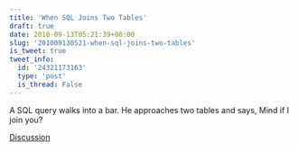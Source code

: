 ```yaml
---
title: 'When SQL Joins Two Tables'
draft: true
date: 2010-09-13T05:21:39+00:00
slug: '201009130521-when-sql-joins-two-tables'
is_tweet: true
tweet_info:
  id: '24321173163'
  type: 'post'
  is_thread: False
---
```




A SQL query walks into a bar. He approaches two tables and says, Mind if I join you?

[Discussion](https://x.com/sytelus/status/24321173163)
